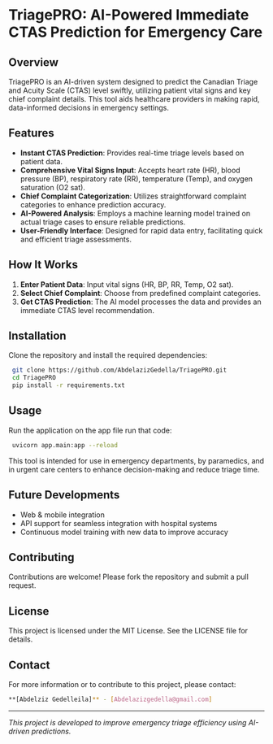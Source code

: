 # TriagePRO: AI-Powered Immediate CTAS Prediction for Emergency Care

## Overview
TriagePRO is an AI-driven system designed to predict the Canadian Triage and Acuity Scale (CTAS) level swiftly, utilizing patient vital signs and key chief complaint details. This tool aids healthcare providers in making rapid, data-informed decisions in emergency settings.

## Features
- **Instant CTAS Prediction**: Provides real-time triage levels based on patient data.
- **Comprehensive Vital Signs Input**: Accepts heart rate (HR), blood pressure (BP), respiratory rate (RR), temperature (Temp), and oxygen saturation (O2 sat).
- **Chief Complaint Categorization**: Utilizes straightforward complaint categories to enhance prediction accuracy.
- **AI-Powered Analysis**: Employs a machine learning model trained on actual triage cases to ensure reliable predictions.
- **User-Friendly Interface**: Designed for rapid data entry, facilitating quick and efficient triage assessments.

## How It Works
1. **Enter Patient Data**: Input vital signs (HR, BP, RR, Temp, O2 sat).
2. **Select Chief Complaint**: Choose from predefined complaint categories.
3. **Get CTAS Prediction**: The AI model processes the data and provides an immediate CTAS level recommendation.

## Installation
Clone the repository and install the required dependencies:
```bash
 git clone https://github.com/AbdelazizGedella/TriagePRO.git
 cd TriagePRO
 pip install -r requirements.txt
```

## Usage
Run the application on the app file run that code:
```bash
 uvicorn app.main:app --reload
```

This tool is intended for use in emergency departments, by paramedics, and in urgent care centers to enhance decision-making and reduce triage time.

## Future Developments
- Web & mobile integration
- API support for seamless integration with hospital systems
- Continuous model training with new data to improve accuracy

## Contributing
Contributions are welcome! Please fork the repository and submit a pull request.

## License
This project is licensed under the MIT License. See the LICENSE file for details.

## Contact
For more information or to contribute to this project, please contact:
```bash
**[Abdelziz Gedelleila]** - [Abdelazizgedella@gmail.com]
```
---

*This project is developed to improve emergency triage efficiency using AI-driven predictions.*
